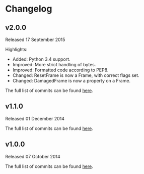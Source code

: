 # Changelog

## v2.0.0
Released 17 September 2015

Highlights:
* Added: Python 3.4 support.
* Improved: More strict handling of bytes.
* Improved: Formatted code according to PEP8.
* Changed: ResetFrame is now a Frame, with correct flags set.
* Changed: DamagedFrame is now a property on a Frame.

The full list of commits can be found [here](https://github.com/basilfx/python-tinylink/compare/v1.1.0...v2.0.0).

## v1.1.0
Released 01 December 2014

The full list of commits can be found [here](https://github.com/basilfx/python-tinylink/compare/v1.0.0...v1.1.0).

## v1.0.0
Released 07 October 2014

The full list of commits can be found [here](https://github.com/basilfx/python-tinylink/compare/76afcbd301ca3ec4c58e232a10a7547a1e4ce982...v1.0.0).

